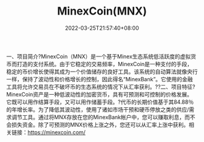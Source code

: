﻿---
weight: 
title: "MinexCoin(MNX)"
description: "MinexCoin（MNX）是一个基于Minex生态系统低活跃度的虚拟货币而打造的支付系统"
date: 2022-03-25T21:57:40+08:00
lastmod: 2022-03-25T16:45:40+08:00
draft: false
authors: ["Metabd"]
featuredImage: "minexcoinmnx.webp"
link: ""
tags: ["数字代币","MinexCoin(MNX)"]
categories: ["navigation"]
navigation: ["数字代币"]
lightgallery: true
toc: true
pinned: false
recommend: false
recommend1: false
---
一、项目简介?MinexCoin（MNX）是一个基于Minex生态系统低活跃度的虚拟货币而打造的支付系统。由于它稳定的交易频率，MinexCoin是一种支付的手段，稳定的币价增长使得其成为一个价值储存的良好工具。该系统的自动算法就像央行一样，保持了波动性和价格增长的控制，因此得名“MinexBank”。它使用的金融工具将允许交易员在不破坏币的生态系统的情况下从汇率获利。??二、项目特征?MinexCoin资产是一种低波动性的加密货币，具有可预测和可控制的价格发展。它既可以用作结算手段，又可以用作储蓄手段。?代币的长期价值基于其84.88％的年增长率。为了降低其波动性，使用了诸如市场干预和硬币停放之类的供应/需求调节工具。通过将MNX存放在您的MinexBank帐户中，您可以赚取利息，而不会损失资金。除了可预测的MNX价格上涨之外，您还可以从汇率上涨中获利。相关链接：https://minexcoin.com/
